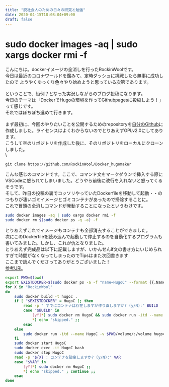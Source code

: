 ```yaml
---
title: "脱社会人のための日々の研究と勉強"
date: 2020-04-15T18:08:04+09:00
draft: false
---
```


# sudo docker images -aq | sudo xargs docker rmi -f
こんにちは。dockerイメージの全消しを行ったRockinWoolです。\
今日は最近のコロナワールドを鑑みて、定時ダッシュに挑戦したら無事に成功したので
ようやくゆっくり色々やり始めようと思っている次第であります。\
\
ということで、恒例？となった実況しながらのブログ投稿になります。\
今日のテーマは「DockerでHugoの環境を作ってGithubpagesに投稿しよう！」って感じです。\
それではぼちぼち進めて行きます。\
\
まず最初に、今回のやりたいことを公開するためのrepositoryを[自分のGithub][1]に作成しました。ライセンスはよくわからないのでとりあえずGPLv2.0にしてあります。\
こうして空のリポジトリを作成した後に、そのリポジトリをローカルにクローンしました。\
\

```Bash:gitclone
git clone https://github.com/RockinWool/Docker_hugomaker
```

こんな感じのコマンドです。ここで、コマンド文をマークダウンで挿入する際にVSCodeに怒られてしまいました。どうやら前後に改行を入れないと怒ってくるそうです。\
そして、昨日の投稿の裏でコッソリやっていたDockerfileを移動して起動・・のつもりが凄いゴミイメージとゴミコンテナがあったので掃除することに。\
これで冒頭の全消しコマンドが発動することになったというわけです。

```Bash
sudo docker images -aq | sudo xargs docker rmi -f
sudo docker rm $(sudo docker ps -q -a) -f
```

とりあえずこれでイメージもコンテナも全部消去することができました。\
次にこのDockerfileを読み込んで起動して停止するのを自動化するプログラムも書いてみました。しかし、これが仇となりました。\
とりあえず完成品は以下に記載しますが、いかんせんif文の書き方にいじめられすぎて時間がなくなってしまったのでTipsはまた次回書きます\
ここまで読んでくださってありがとうございました！\
[参考URL][2]

```Bash
export PWD=$(pwd)
export EXISTDOCKER=$(sudo docker ps -a -f "name=HugoC" --format {{.Names}})
for X in "RockinWool"
do
    sudo docker build -t hugoc .
    if [ "$EXISTDOCKER" = HugoC ]; then
        read -p " すでにコンテナは存在しますが作り直しますか? (y/N):" BUILD
        case "$BUILD" in 
            [yY]*) sudo docker rm HugoC && sudo docker run -itd --name HugoC -v $PWD/volume/:/volume hugoc && sudo docker exec -it HugoC bash;;
            *) echo "skipped." ;;
        esac
    else
        sudo docker run -itd --name HugoC -v $PWD/volume/:/volume hugoc
    fi
    sudo docker start HugoC
    sudo docker exec -it HugoC bash
    sudo docker stop HugoC
    read -p "${X} : コンテナを破棄しますか? (y/N):" VAR
    case "$VAR" in 
        [yY]*) sudo docker rm HugoC ;;
        *) echo "skipped." ; continue ;;
    esac
done
```

[1]:https://github.com/RockinWool/Docker_hugomaker
[2]:https://qiita.com/shisama/items/48e2eaf1dc356568b0d7